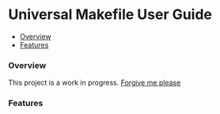 # Universal Makefile User Guide

- [Overview](#overview)
- [Features](#features)

### Overview

This project is a work in progress.  [Forgive me please](https://static.wikia.nocookie.net/riskofrain2_gamepedia_en/images/7/78/Forgive_Me_Please.png/revision/latest/scale-to-width-down/128?cb=20200811161828)

### Features